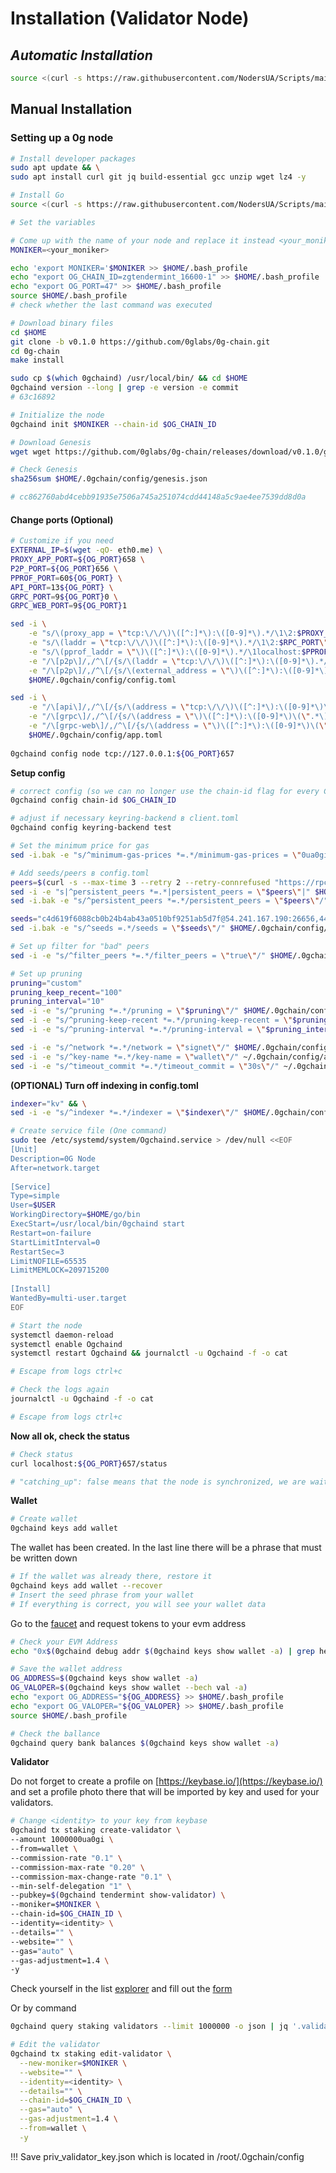 # Installation (Validator Node)

## _**Automatic Installation**_

```bash
source <(curl -s https://raw.githubusercontent.com/NodersUA/Scripts/main/0g)
```

## **Manual Installation**

### Setting up a 0g node

```bash
# Install developer packages
sudo apt update && \
sudo apt install curl git jq build-essential gcc unzip wget lz4 -y
```

```bash
# Install Go
source <(curl -s https://raw.githubusercontent.com/NodersUA/Scripts/main/system/go)
```

```bash
# Set the variables

# Come up with the name of your node and replace it instead <your_moniker>
MONIKER=<your_moniker>

echo 'export MONIKER='$MONIKER >> $HOME/.bash_profile
echo "export OG_CHAIN_ID=zgtendermint_16600-1" >> $HOME/.bash_profile
echo "export OG_PORT=47" >> $HOME/.bash_profile
source $HOME/.bash_profile
# check whether the last command was executed
```

```bash
# Download binary files
cd $HOME
git clone -b v0.1.0 https://github.com/0glabs/0g-chain.git
cd 0g-chain
make install

sudo cp $(which 0gchaind) /usr/local/bin/ && cd $HOME
0gchaind version --long | grep -e version -e commit
# 63c16892
```

```bash
# Initialize the node
0gchaind init $MONIKER --chain-id $OG_CHAIN_ID
```

```bash
# Download Genesis
wget wget https://github.com/0glabs/0g-chain/releases/download/v0.1.0/genesis.json -O $HOME/.0gchain/config/genesis.json

# Check Genesis
sha256sum $HOME/.0gchain/config/genesis.json

# cc862760abd4cebb91935e7506a745a251074cdd44148a5c9ae4ee7539dd8d0a
```

#### Change ports (Optional)

```bash
# Customize if you need
EXTERNAL_IP=$(wget -qO- eth0.me) \
PROXY_APP_PORT=${OG_PORT}658 \
P2P_PORT=${OG_PORT}656 \
PPROF_PORT=60${OG_PORT} \
API_PORT=13${OG_PORT} \
GRPC_PORT=9${OG_PORT}0 \
GRPC_WEB_PORT=9${OG_PORT}1
```

```bash
sed -i \
    -e "s/\(proxy_app = \"tcp:\/\/\)\([^:]*\):\([0-9]*\).*/\1\2:$PROXY_APP_PORT\"/" \
    -e "s/\(laddr = \"tcp:\/\/\)\([^:]*\):\([0-9]*\).*/\1\2:$RPC_PORT\"/" \
    -e "s/\(pprof_laddr = \"\)\([^:]*\):\([0-9]*\).*/\1localhost:$PPROF_PORT\"/" \
    -e "/\[p2p\]/,/^\[/{s/\(laddr = \"tcp:\/\/\)\([^:]*\):\([0-9]*\).*/\1\2:$P2P_PORT\"/}" \
    -e "/\[p2p\]/,/^\[/{s/\(external_address = \"\)\([^:]*\):\([0-9]*\).*/\1${EXTERNAL_IP}:$P2P_PORT\"/; t; s/\(external_address = \"\).*/\1${EXTERNAL_IP}:$P2P_PORT\"/}" \
    $HOME/.0gchain/config/config.toml

sed -i \
    -e "/\[api\]/,/^\[/{s/\(address = \"tcp:\/\/\)\([^:]*\):\([0-9]*\)\(\".*\)/\1\2:$API_PORT\4/}" \
    -e "/\[grpc\]/,/^\[/{s/\(address = \"\)\([^:]*\):\([0-9]*\)\(\".*\)/\1\2:$GRPC_PORT\4/}" \
    -e "/\[grpc-web\]/,/^\[/{s/\(address = \"\)\([^:]*\):\([0-9]*\)\(\".*\)/\1\2:$GRPC_WEB_PORT\4/}" \
    $HOME/.0gchain/config/app.toml
    
0gchaind config node tcp://127.0.0.1:${OG_PORT}657
```

**Setup config**

```bash
# correct config (so we can no longer use the chain-id flag for every CLI command in client.toml)
0gchaind config chain-id $OG_CHAIN_ID

# adjust if necessary keyring-backend в client.toml 
0gchaind config keyring-backend test

# Set the minimum price for gas
sed -i.bak -e "s/^minimum-gas-prices *=.*/minimum-gas-prices = \"0ua0gi\"/" ~/.0gchain/config/app.toml

# Add seeds/peers в config.toml
peers=$(curl -s --max-time 3 --retry 2 --retry-connrefused "https://rpc-zero-gravity-testnet.trusted-point.com/peers.txt")
sed -i -e "s|^persistent_peers *=.*|persistent_peers = \"$peers\"|" $HOME/.0gchain/config/config.toml
sed -i.bak -e "s/^persistent_peers *=.*/persistent_peers = \"$peers\"/" $HOME/.0gchain/config/config.toml

seeds="c4d619f6088cb0b24b4ab43a0510bf9251ab5d7f@54.241.167.190:26656,44d11d4ba92a01b520923f51632d2450984d5886@54.176.175.48:26656,f2693dd86766b5bf8fd6ab87e2e970d564d20aff@54.193.250.204:26656,f878d40c538c8c23653a5b70f615f8dccec6fb9f@54.215.187.94:26656"
sed -i.bak -e "s/^seeds =.*/seeds = \"$seeds\"/" $HOME/.0gchain/config/config.toml

# Set up filter for "bad" peers
sed -i -e "s/^filter_peers *=.*/filter_peers = \"true\"/" $HOME/.0gchain/config/config.toml

# Set up pruning
pruning="custom"
pruning_keep_recent="100"
pruning_interval="10"
sed -i -e "s/^pruning *=.*/pruning = \"$pruning\"/" $HOME/.0gchain/config/app.toml
sed -i -e "s/^pruning-keep-recent *=.*/pruning-keep-recent = \"$pruning_keep_recent\"/" $HOME/.0gchain/config/app.toml
sed -i -e "s/^pruning-interval *=.*/pruning-interval = \"$pruning_interval\"/" $HOME/.0gchain/config/app.toml

sed -i -e "s/^network *=.*/network = \"signet\"/" $HOME/.0gchain/config/app.toml
sed -i -e "s/^key-name *=.*/key-name = \"wallet\"/" ~/.0gchain/config/app.toml
sed -i -e "s/^timeout_commit *=.*/timeout_commit = \"30s\"/" ~/.0gchain/config/config.toml
```

**(OPTIONAL) Turn off indexing in config.toml**

```bash
indexer="kv" && \
sed -i -e "s/^indexer *=.*/indexer = \"$indexer\"/" $HOME/.0gchain/config/config.toml
```

```bash
# Create service file (One command)
sudo tee /etc/systemd/system/Ogchaind.service > /dev/null <<EOF
[Unit]
Description=0G Node
After=network.target
 
[Service]
Type=simple
User=$USER
WorkingDirectory=$HOME/go/bin
ExecStart=/usr/local/bin/0gchaind start
Restart=on-failure
StartLimitInterval=0
RestartSec=3
LimitNOFILE=65535
LimitMEMLOCK=209715200
 
[Install]
WantedBy=multi-user.target
EOF
```

```bash
# Start the node
systemctl daemon-reload
systemctl enable Ogchaind
systemctl restart Ogchaind && journalctl -u Ogchaind -f -o cat

# Escape from logs ctrl+c
```

```bash
# Check the logs again
journalctl -u Ogchaind -f -o cat

# Escape from logs ctrl+c
```

**Now all ok, check the status**

```bash
# Check status
curl localhost:${OG_PORT}657/status

# "catching_up": false means that the node is synchronized, we are waiting for complete synchronization
```

**Wallet**

```bash
# Create wallet
0gchaind keys add wallet
```

The wallet has been created. In the last line there will be a phrase that must be written down

```bash
# If the wallet was already there, restore it
0gchaind keys add wallet --recover
# Insert the seed phrase from your wallet
# If everything is correct, you will see your wallet data
```

Go to the [faucet](https://faucet.0g.ai/) and request tokens to your evm address

```bash
# Check your EVM Address
echo "0x$(0gchaind debug addr $(0gchaind keys show wallet -a) | grep hex | awk '{print $3}')"
```

```bash
# Save the wallet address
OG_ADDRESS=$(0gchaind keys show wallet -a)
OG_VALOPER=$(0gchaind keys show wallet --bech val -a)
echo "export OG_ADDRESS="${OG_ADDRESS} >> $HOME/.bash_profile
echo "export OG_VALOPER="${OG_VALOPER} >> $HOME/.bash_profile
source $HOME/.bash_profile
```

```bash
# Check the ballance
0gchaind query bank balances $(0gchaind keys show wallet -a)
```

**Validator**

Do not forget to create a profile on [https://keybase.io/](https://keybase.io/) and set a profile photo there that will be imported by key and used for your validators.

```bash
# Change <identity> to your key from keybase
0gchaind tx staking create-validator \
--amount 1000000ua0gi \
--from=wallet \
--commission-rate "0.1" \
--commission-max-rate "0.20" \
--commission-max-change-rate "0.1" \
--min-self-delegation "1" \
--pubkey=$(0gchaind tendermint show-validator) \
--moniker=$MONIKER \
--chain-id=$OG_CHAIN_ID \
--identity=<identity> \
--details="" \
--website="" \
--gas="auto" \
--gas-adjustment=1.4 \
-y
```

Check yourself in the list [explorer](https://chainscan-newton.0g.ai/) and fill out the [form](https://docs.google.com/forms/d/e/1FAIpQLScsa1lpn43F7XAydVlKK\_ItLGOkuz2fBmQaZjecDn76kysQsw/viewform?ts=6617a343)

Or by command

```bash
0gchaind query staking validators --limit 1000000 -o json | jq '.validators[] | select(.description.moniker=="$MONIKER")' | jq
```

```bash
# Edit the validator
0gchaind tx staking edit-validator \
  --new-moniker=$MONIKER \
  --website="" \
  --identity=<identity> \
  --details="" \
  --chain-id=$OG_CHAIN_ID \
  --gas="auto" \
  --gas-adjustment=1.4 \
  --from=wallet \
  -y
```

!!! Save priv\_validator\_key.json which is located in /root/.0gchain/config
